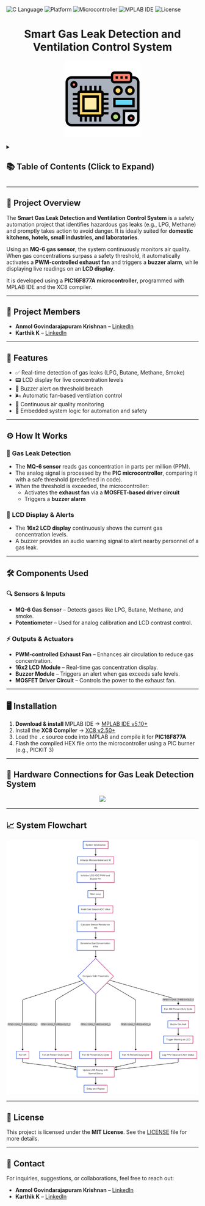 ![C Language](https://img.shields.io/badge/Language-C-blue) ![Platform](https://img.shields.io/badge/Platform-Embedded_Systems-red) ![Microcontroller](https://img.shields.io/badge/Microcontroller-PIC16F877A-blue) ![MPLAB IDE](https://img.shields.io/badge/IDE-MPLAB_IDE-orange) ![License](https://img.shields.io/badge/License-MIT-yellow)



<h1 align="center">Smart Gas Leak Detection and Ventilation Control System</h1>

<p align="center">
  <img src="assets/icons/microcontroller.png" width="200">
</p>

<details>
  <summary><h2>📚 Table of Contents (Click to Expand)</h2></summary>

- [📌 Project Overview](#-project-overview)
- [👥 Project Members](#-project-members)
- [🚀 Features](#-features)
- [⚙️ How It Works](#️-how-it-works)
  - [🔹 **Gas Leak Detection**](#-gas-leak-detection)
  - [🔹 **LCD Display \& Alerts**](#-lcd-display--alerts)
- [🛠️ Components Used](#️-components-used)
  - [**🔍 Sensors \& Inputs**](#-sensors--inputs)
  - [**⚡ Outputs \& Actuators**](#-outputs--actuators)
- [🖥️ Installation](#️-installation)
- [🔌 Hardware Connections for Gas Leak Detection System](#-hardware-connections-for-gas-leak-detection-system)
- [📈 System Flowchart](#-system-flowchart)
- [📜 License](#-license)
- [📩 Contact](#-contact)

</details>

---

## 📌 Project Overview

The **Smart Gas Leak Detection and Ventilation Control System** is a safety automation project that identifies hazardous gas leaks (e.g., LPG, Methane) and promptly takes action to avoid danger. It is ideally suited for **domestic kitchens, hotels, small industries, and laboratories**.

Using an **MQ-6 gas sensor**, the system continuously monitors air quality. When gas concentrations surpass a safety threshold, it automatically activates a **PWM-controlled exhaust fan** and triggers a **buzzer alarm**, while displaying live readings on an **LCD display**.

It is developed using a **PIC16F877A microcontroller**, programmed with MPLAB IDE and the XC8 compiler.

---

## 👥 Project Members

- **Anmol Govindarajapuram Krishnan** – [LinkedIn](https://www.linkedin.com/in/anmolkrish/)
- **Karthik K** – [LinkedIn]()

---

## 🚀 Features

- ✅ Real-time detection of gas leaks (LPG, Butane, Methane, Smoke)
- 📟 LCD display for live concentration levels
- 🔔 Buzzer alert on threshold breach
- 🌬️ Automatic fan-based ventilation control
- 🔄 Continuous air quality monitoring
- 🧠 Embedded system logic for automation and safety

---

## ⚙️ How It Works

### 🔹 **Gas Leak Detection**

- The **MQ-6 sensor** reads gas concentration in parts per million (PPM).
- The analog signal is processed by the **PIC microcontroller**, comparing it with a safe threshold (predefined in code).
- When the threshold is exceeded, the microcontroller:
  - Activates the **exhaust fan** via a **MOSFET-based driver circuit**
  - Triggers a **buzzer alarm**

### 🔹 **LCD Display & Alerts**

- The **16x2 LCD display** continuously shows the current gas concentration levels.
- A buzzer provides an audio warning signal to alert nearby personnel of a gas leak.

---

## 🛠️ Components Used

### **🔍 Sensors & Inputs**
- **MQ-6 Gas Sensor** – Detects gases like LPG, Butane, Methane, and smoke.
- **Potentiometer** – Used for analog calibration and LCD contrast control.

### **⚡ Outputs & Actuators**
- **PWM-controlled Exhaust Fan** – Enhances air circulation to reduce gas concentration.
- **16x2 LCD Module** – Real-time gas concentration display.
- **Buzzer Module** – Triggers an alert when gas exceeds safe levels.
- **MOSFET Driver Circuit** – Controls the power to the exhaust fan.

---

## 🖥️ Installation

1. **Download & install** MPLAB IDE → [MPLAB IDE v5.10+](https://www.microchip.com/en-us/tools-resources/archives/mplab-ecosystem)
2. Install the **XC8 Compiler** → [XC8 v2.50+](https://www.microchip.com/en-us/tools-resources/develop/mplab-xc-compilers#tabs)
3. Load the `.c` source code into MPLAB and compile it for **PIC16F877A**
4. Flash the compiled HEX file onto the microcontroller using a PIC burner (e.g., PICKIT 3)

---

## 🔌 Hardware Connections for Gas Leak Detection System

<p align="center">
  <img src="designs/ckt.bmp" width="600">
</p>

---

## 📈 System Flowchart

<p align="center">
  <img src="designs/flowchart.png" width="600">
</p>

---

## 📜 License

This project is licensed under the **MIT License**. See the [LICENSE](LICENSE) file for more details.

---

## 📩 Contact

For inquiries, suggestions, or collaborations, feel free to reach out:

- **Anmol Govindarajapuram Krishnan** – [LinkedIn](https://www.linkedin.com/in/anmolkrish/)
- **Karthik K** – [LinkedIn]()

